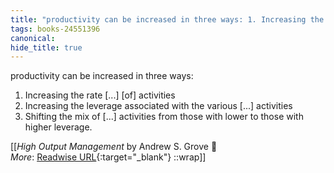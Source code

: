 ```yaml
---
title: "productivity can be increased in three ways: 1. Increasing the ..."
tags: books-24551396
canonical: 
hide_title: true
---
```


productivity can be increased in three ways:
1. Increasing the rate [...] [of] activities
2. Increasing the leverage associated with the various [...] activities
3. Shifting the mix of [...] activities from those with lower to those with higher leverage.


[[<cite>_High Output Management_</cite> by Andrew S. Grove 📕<br>
_More_: [Readwise URL](https://readwise.io/open/478843297){:target="_blank"}
::wrap]]